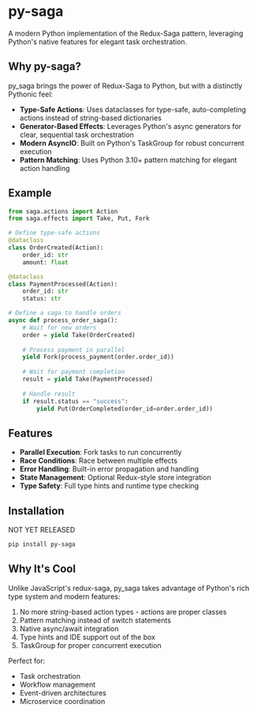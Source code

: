 # py-saga

A modern Python implementation of the Redux-Saga pattern, leveraging Python's native features for elegant task orchestration.

## Why py-saga?

py_saga brings the power of Redux-Saga to Python, but with a distinctly Pythonic feel:

- **Type-Safe Actions**: Uses dataclasses for type-safe, auto-completing actions instead of string-based dictionaries
- **Generator-Based Effects**: Leverages Python's async generators for clear, sequential task orchestration
- **Modern AsyncIO**: Built on Python's TaskGroup for robust concurrent execution
- **Pattern Matching**: Uses Python 3.10+ pattern matching for elegant action handling

## Example

```python
from saga.actions import Action
from saga.effects import Take, Put, Fork

# Define type-safe actions
@dataclass
class OrderCreated(Action):
    order_id: str
    amount: float

@dataclass
class PaymentProcessed(Action):
    order_id: str
    status: str

# Define a saga to handle orders
async def process_order_saga():
    # Wait for new orders
    order = yield Take(OrderCreated)
    
    # Process payment in parallel
    yield Fork(process_payment(order.order_id))
    
    # Wait for payment completion
    result = yield Take(PaymentProcessed)
    
    # Handle result
    if result.status == "success":
        yield Put(OrderCompleted(order_id=order.order_id))
```

## Features

- **Parallel Execution**: Fork tasks to run concurrently
- **Race Conditions**: Race between multiple effects
- **Error Handling**: Built-in error propagation and handling
- **State Management**: Optional Redux-style store integration
- **Type Safety**: Full type hints and runtime type checking

## Installation

NOT YET RELEASED

```bash
pip install py-saga
```

## Why It's Cool

Unlike JavaScript's redux-saga, py_saga takes advantage of Python's rich type system and modern features:

1. No more string-based action types - actions are proper classes
2. Pattern matching instead of switch statements
3. Native async/await integration
4. Type hints and IDE support out of the box
5. TaskGroup for proper concurrent execution

Perfect for:
- Task orchestration
- Workflow management
- Event-driven architectures
- Microservice coordination